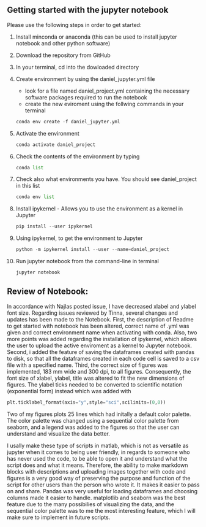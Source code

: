 ## Getting started with the jupyter notebook

Please use the following steps in order to get started:

1. Install minconda or anaconda (this can be used to install jupyter notebook and other python software)

2. Download the repository from GitHub

3. In your terminal, cd into the dowloaded directory

4. Create environment by using the daniel_jupyter.yml  file

    - look for a file named daniel_project.yml containing the necessary software packages required to run the notebook
    - create the new eviroment using the follwing commands in your terminal

    ```.py
    conda env create -f daniel_jupyter.yml
    ```
5. Activate the environment

    ```.py
    conda activate daniel_project
    ```
6. Check the contents of the environment by typing

    ```.py
    conda list
    ```

7. Check also what environments you have. You should see daniel_project in this list

    ```.py
    conda env list
    ```
8. Install ipykernel - Allows you to use the environment as a kernel in Jupyter

    ```.py
    pip install --user ipykernel
    ```


9. Using ipykernel, to get the environment to Jupyter

    ```.py
    python -m ipykernel install --user --name=daniel_project
    ```

10. Run jupyter notebook from the command-line in terminal

    ```.py
    jupyter notebook
    ```
## Review of Notebook:

In accordance with Najlas posted issue, I have decreased xlabel and ylabel font size.
Regarding issues reviewed by Tinna, several changes and updates has been made to the Notebook. First, the description of Readme to get started with notebook has been altered, correct name of .yml was given and correct environment name when activating with conda. Also, two more points was added regarding the installation of ipykernel, which allows the user to upload the active enviroment as a kernel to Jupyter notebook. Second, i added the feature of saving the dataframes created with pandas to disk, so that all the dataframes created in each code cell is saved to a csv file with a specified name. Third, the correct size of figures was implemented, 183 mm wide and 300 dpi, to all figures. Consequently, the font size of xlabel, ylabel, title was altered to fit the new dimensions of figures. The ylabel ticks needed to be converted to scientific notation (exponential form) instead which was added with 

```.py
plt.ticklabel_format(axis="y",style="sci",scilimits=(0,0))
```
Two of my figures plots 25 lines which had initally a default color palette. The color palette was changed using a sequential color palette from seaborn, and a legend was added to the figures so that the user can understand and visualize the data better. 

I usally make these type of scripts in matlab, which is not as versatile as jupyter when it comes to being user friendly, in regards to someone who has never used the code, to be able to open it and understand what the script does and what it means. Therefore, the ability to make markdown blocks with descriptions and uploading images together with code and figures is a very good way of preserving the purpose and function of the script for other users than the person who wrote it. It makes it easier to pass on and share. Pandas was very useful for loading dataframes and choosing columns made it easier to handle. matplotlib and seaborn was the best feature due to the many possibilies of visualizing the data, and the sequential color palette was to me the most interesting feature, which I will make sure to implement in future scripts. 
